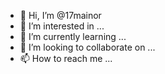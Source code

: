 - 👋 Hi, I’m @17mainor
- 👀 I’m interested in ...
- 🌱 I’m currently learning ...
- 💞️ I’m looking to collaborate on ...
- 📫 How to reach me ...

<!---
17mainor/17mainor is a ✨ special ✨ repository because its `README.md` (this file) appears on your GitHub profile.
You can click the Preview link to take a look at your changes.
--->

